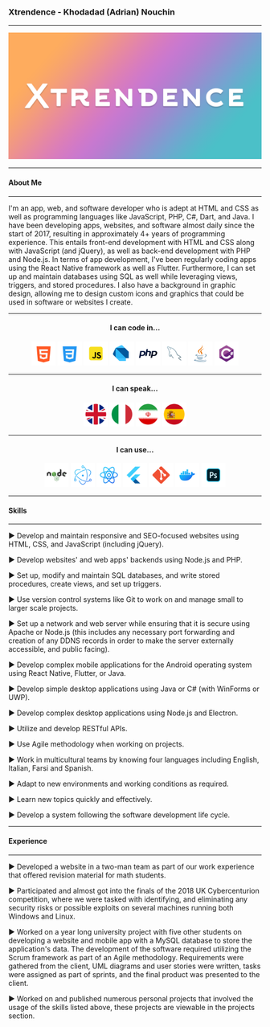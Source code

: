 ### Xtrendence - Khodadad (Adrian) Nouchin
---

<center>
	<img src="./images/banner.png"/>
</center>

---
#### About Me
---

I'm an app, web, and software developer who is adept at HTML and CSS as well as programming languages like JavaScript, PHP, C#, Dart, and Java. I have been developing apps, websites, and software almost daily since the start of 2017, resulting in approximately 4+ years of programming experience. This entails front-end development with HTML and CSS along with JavaScript (and jQuery), as well as back-end development with PHP and Node.js. In terms of app development, I've been regularly coding apps using the React Native framework as well as Flutter. Furthermore, I can set up and maintain databases using SQL as well while leveraging views, triggers, and stored procedures. I also have a background in graphic design, allowing me to design custom icons and graphics that could be used in software or websites I create.

---

<center>

#### I can code in...

<img src="./images/icons/html.png" width="48"/>
<img src="./images/icons/css.png" width="48"/>
<img src="./images/icons/js.png" width="48"/>
<img src="./images/icons/dart.png" width="48"/>
<img src="./images/icons/php.png" width="48"/>
<img src="./images/icons/mysql.png" width="48"/>
<img src="./images/icons/java.png" width="48"/>
<img src="./images/icons/c-sharp.png" width="48"/>

---
#### I can speak...

<img src="./images/icons/uk.png" width="48"/>
<img src="./images/icons/italy.png" width="48"/>
<img src="./images/icons/iran.png" width="48"/>
<img src="./images/icons/spain.png" width="48"/>

---
#### I can use...

<img src="./images/icons/nodejs.png" width="48"/>
<img src="./images/icons/electron.png" width="48"/>
<img src="./images/icons/react-native.png" width="48"/>
<img src="./images/icons/flutter.png" width="48"/>
<img src="./images/icons/git.png" width="48"/>
<img src="./images/icons/docker.png" width="48"/>
<img src="./images/icons/photoshop.png" width="48"/>

</center>

---
#### Skills
---

► Develop and maintain responsive and SEO-focused websites using HTML, CSS, and JavaScript (including jQuery).

► Develop websites' and web apps' backends using Node.js and PHP.

► Set up, modify and maintain SQL databases, and write stored procedures, create views, and set up triggers.

► Use version control systems like Git to work on and manage small to larger scale projects.

► Set up a network and web server while ensuring that it is secure using Apache or Node.js (this includes any necessary port forwarding and creation of any DDNS records in order to make the server externally accessible, and public facing).

► Develop complex mobile applications for the Android operating system using React Native, Flutter, or Java.

► Develop simple desktop applications using Java or C# (with WinForms or UWP).

► Develop complex desktop applications using Node.js and Electron.

► Utilize and develop RESTful APIs.

► Use Agile methodology when working on projects.

► Work in multicultural teams by knowing four languages including English, Italian, Farsi and Spanish.

► Adapt to new environments and working conditions as required.

► Learn new topics quickly and effectively.

► Develop a system following the software development life cycle.

---
#### Experience
----

► Developed a website in a two-man team as part of our work experience that offered revision material for math students.

► Participated and almost got into the finals of the 2018 UK Cybercenturion competition, where we were tasked with identifying, and eliminating any security risks or possible exploits on several machines running both Windows and Linux.

► Worked on a year long university project with five other students on developing a website and mobile app with a MySQL database to store the application's data. The development of the software required utilizing the Scrum framework as part of an Agile methodology. Requirements were gathered from the client, UML diagrams and user stories were written, tasks were assigned as part of sprints, and the final product was presented to the client.

► Worked on and published numerous personal projects that involved the usage of the skills listed above, these projects are viewable in the projects section.
